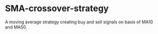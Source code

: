 # SMA-crossover-strategy
A moving average strategy creating buy and sell signals on basis of MA10 and MA50.
